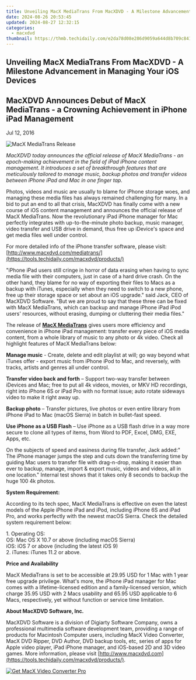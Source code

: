 ```yaml
---
title: Unveiling MacX MediaTrans From MacXDVD - A Milestone Advancement in Managing Your iOS Devices
date: 2024-08-26 20:53:45
updated: 2024-08-27 12:32:15
categories:
  - macxdvd
thumbnail: https://thmb.techidaily.com/e2da78d08e286d9059a644d8b709c84167652f494081b2ccfa2bb5a7fc50971b.jpg
---
```


## Unveiling MacX MediaTrans From MacXDVD - A Milestone Advancement in Managing Your iOS Devices

## MacXDVD Announces Debut of MacX MediaTrans - a Crowning Achievement in iPhone iPad Management 

Jul 12, 2016

![MacX MediaTrans Release](https://www.macxdvd.com/press-room/image/media.png) 

_MacXDVD today announces the official release of MacX MediaTrans - an epoch-making achievement in the field of iPad iPhone content management. It introduces a set of breakthrough features that are meticulously tailored to manage music, backup photos and transfer videos between iPhone iPad and Mac in one finger tap._ 

Photos, videos and music are usually to blame for iPhone storage woes, and managing these media files has always remained challenging for many. In a bid to put an end to all that crisis, MacXDVD has finally come with a new course of iOS content management and announces the official release of MacX MediaTrans. Now the revolutionary iPad iPhone manager for Mac perfectly integrates with up-to-the-minute photo backup, music manager, video transfer and USB drive in demand, thus free up iDevice's space and get media files well under control. 

For more detailed info of the iPhone transfer software, please visit: [http://www.macxdvd.com/mediatrans/](https://tools.techidaily.com/macxdvd/products/) 

"iPhone iPad users still cringe in horror of data erasing when having to sync media file with their computers, just in case of a hard drive crash. On the other hand, they blame for no way of exporting their files to Macs as a backup with iTunes, especially when they need to switch to a new phone, free up their storage space or set about an iOS upgrade." said Jack, CEO of MacXDVD Software. "But we are proud to say that these three can be fixed with MacX MediaTrans, which can backup and manage iPhone iPad iPod users' resources, without erasing, dumping or cluttering their media files." 

The release of [**MacX MediaTrans**](https://tools.techidaily.com/macxdvd/products/) gives users more efficiency and convenience in iPhone iPad management: transfer every piece of iOS media content, from a whole library of music to any photo or 4k video. Check all highlight features of MacX MediaTrans below: 

**Manage music** \- Create, delete and edit playlist at will; go way beyond what iTunes offer - export music from iPhone iPod to Mac, and reversely, with tracks, artists and genres all under control. 

**Transfer video back and forth** – Support two-way transfer between iDevices and Mac; free to put all 4k videos, movies, or MKV HD recordings, right into iPhone 6S or iPad Pro with no format issue; auto rotate sideways video to make it right away up. 

**Backup photo** – Transfer pictures, live photos or even entire library from iPhone iPad to Mac (macOS Sierra) in batch in bullet-fast speed.

**Use iPhone as a USB Flash** – Use iPhone as a USB flash drive in a way more secure to clone all types of items, from Word to PDF, Excel, DMG, EXE, Apps, etc. 

On the subjects of speed and easiness during file transfer, Jack added:" The iPhone manager jumps the step and cuts down the transferring time by guiding Mac users to transfer file with drag-n-drop, making it easier than ever to backup, manage, import & export music, videos and videos, all in one location." Internal test shows that it takes only 8 seconds to backup the huge 100 4k photos. 

**System Requirement:** 

According to its tech spec, MacX MediaTrans is effective on even the latest models of the Apple iPhone iPad and iPod, including iPhone 6S and iPad Pro, and works perfectly with the newest macOS Sierra. Check the detailed system requirement below: 

1\. Operating OS:  
OS: Mac OS X 10.7 or above (including macOS Sierra)  
iOS: iOS 7 or above (including the latest iOS 9)  
2\. iTunes: iTunes 11.2 or above. 

**Price and Availability**

MacX MediaTrans is set to be accessible at 29.95 USD for 1 Mac with 1 year free upgrade privilege. What's more, the iPhone iPad manager for Mac comes with a lifetime-licensed edition and a family-licensed version, which charge 35.95 USD with 2 Macs usability and 65.95 USD applicable to 6 Macs, respectively, yet without function or service time limitation.

**About MacXDVD Software, Inc.**

MacXDVD Software is a division of Digiarty Software Company, owns a professional multimedia software development team, providing a range of products for Macintosh Computer users, including MacX Video Converter, MacX DVD Ripper, DVD Author, DVD backup tools, etc, series of apps for Apple video player, iPad iPhone manager, and iOS-based 2D and 3D video games. More information, please visit [http://www.macxdvd.com](https://tools.techidaily.com/macxdvd/products/). 

[![Get MacX Video Converter Pro](https://www.macxdvd.com/press-room/../adv/mvcp-banner-r.jpg)](https://tools.techidaily.com/macxdvd/products/)

<ins class="adsbygoogle"
     style="display:block"
     data-ad-format="autorelaxed"
     data-ad-client="ca-pub-7571918770474297"
     data-ad-slot="1223367746"></ins>



<ins class="adsbygoogle"
     style="display:block"
     data-ad-client="ca-pub-7571918770474297"
     data-ad-slot="8358498916"
     data-ad-format="auto"
     data-full-width-responsive="true"></ins>
